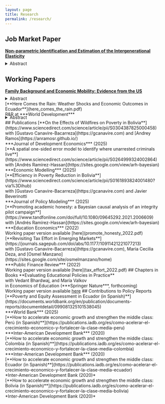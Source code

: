 ```yaml
---
layout: page
title: Research
permalink: /research/
---
```


## Job Market Paper 
[**Non-parametric Identification and Estimation of the Intergenerational Elasticity**](np_id_and_estimate_ige.pdf)<br>
<details style="margin-top: -0.5em;">
  <summary>Abstract</summary>
<div style="text-align: justify;">
The intergenerational elasticity (IGE) has traditionally served as the
primary measure of income persistence across generations. However, its
estimation has long been hindered by the unobservability of lifetime income.
We address this challenge by first establishing the nonparametric
identification of the IGE, leveraging family characteristics and partial
income data under standard missing-at-random assumptions. Building
on this foundation, we derive a consistent and locally robust estimator
using Neyman orthogonal moments that delivers valid inference. Our
framework enables comparable IGE estimates across time and place,
resolving long-standing challenges in identification and inference. Using
the Panel Study of Income Dynamics, we estimate an IGE of 0.69 for
the United States.
</div>
</details>

## Working Papers
[**Family Background and Economic Mobility: Evidence from the US**](family_background.pdf)<br>
<details style="margin-top: -0.5em;">
  <summary>Abstract</summary>
<div style="text-align: justify;">
This paper examines how family background relates to economic mobility
for disadvantaged children. We use data from the Panel Study
of Income Dynamics for below-median income, multiple-child families.
Using a novel approach combining family fixed effects, Empirical Bayes
shrinkage, and SHapley Additive exPlanations, we identify which family
characteristics most strongly predict children’s economic outcomes
relative to their parents, holding parental income constant. Our findings
reveal that race and family structure are the primary predictors,
accounting for 35% and 22.4% of the explained variation, respectively.
While supporting the well-documented racial disparities in intergenerational
mobility, our results suggest that the role of family structure in
intergenerational mobility extends beyond the single- versus two-parent
household distinction.
</div>
</details>
[**Here Comes the Rain: Weather Shocks and Economic Outcomes in Ecuador**](here_comes_the_rain.pdf)<br>
R&R at ***World Development***<br>
<details style="margin-top: -0.5em;">
  <summary>Abstract</summary>
<div style="text-align: justify;">
This paper examines the heterogeneous effect of precipitation shocks on poverty status in
Ecuador. Using gridded monthly precipitation data from 2007 to 2021, we define measures
for the excess and deficit in precipitation levels at the parish geographical level. Weather
data are merged with household socioeconomic information derived from the National Survey
of Employment, Unemployment, and Underemployment (ENEMDU). Our empirical findings
reveal that both excess and deficit in precipitation significantly affect poverty status, with
considerable heterogeneity across economic sectors. Variations in the Standardized Precipitation
Index, whether positive or negative, lead to an increased probability of poverty among
workers in the primary sector. In contrast, we find poverty-reducing effects in the secondary
and tertiary sectors, with their magnitude being shaped by formality status, urban/rural location,
and self-employment status. The analysis identifies per-capita household income and
labor earnings as key transmission channels, with precipitation shocks having redistributive
effects on labor income in the tertiary sector, while amplifying inequality in the primary
sector.
</div>
</details>
## Publications   
[**On the Effects of Wildfires on Poverty in Bolivia**](https://www.sciencedirect.com/science/article/pii/S0304387825000458)<br>
with [Gustavo Canavire-Bacarreza](https://gcanavire.com) and [Andrey Ramos](https://anramosr.github.io/) <br>
***Journal of Development Economics*** (2025) <br>
[**A spatial one-sided error model to identify where unarrested criminals live**](https://www.sciencedirect.com/science/article/pii/S0264999324002864)<br>
with [Andrés Ramírez-Hassan](https://sites.google.com/view/arh-bayesian)<br>
***Economic Modelling*** (2025)<br>
[**Efficiency in Poverty Reduction in Bolivia**](https://www.sciencedirect.com/science/article/pii/S0161893824001480?via%3Dihub)<br>
with [Gustavo Canavire-Bacarreza](https://gcanavire.com) and Javier Beverinotti <br>
***Journal of Policy Modeling*** (2025)<br>
[**Promoting academic honesty: a Bayesian causal analysis of an integrity pilot campaign**](https://www.tandfonline.com/doi/full/10.1080/09645292.2021.2006609)<br>
with [Andrés Ramírez-Hassan](https://sites.google.com/view/arh-bayesian)<br>
***Education Economics*** (2022)<br>
Working paper version available [here](promote_honesty_2022.pdf)<br>
[**Revisiting Tax Effort in Emerging Markets**](https://journals.sagepub.com/doi/abs/10.1177/10911421221077213)<br>
with [Gustavo Canavire-Bacarreza](https://gcanavire.com), Maria Cecilia Deza, and [Osmel Manzano](https://sites.google.com/site/osmelmanzano/home)<br>
***Public Finance Review*** (2022)<br>
Working paper version available [here](tax_effort_2022.pdf)
## Chapters in Books
**Evaluating Educational Policies in Practice**<br>
with Vedant Bhardwaj, and María Valkov<br>
in Economics of Education (***Springer Nature***, forthcoming) <br>
Working paper version available <a href="eval_educ_policy.pdf" target="_blank" download="eval_educ_policy.pdf">here</a>
## Contributions to Policy Reports
[**Poverty and Equity Assessment in Ecuador (in Spanish)**](https://documents.worldbank.org/en/publication/documents-reports/documentdetail/099081325101538045) <br>
***World Bank*** (2025)<br>
[**How to accelerate economic growth and strengthen the middle class: Perú (in Spanish)**](https://publications.iadb.org/es/como-acelerar-el-crecimiento-economico-y-fortalecer-la-clase-media-peru)<br>
***Inter-American Development Bank*** (2020)<br>
[**How to accelerate economic growth and strengthen the middle class: Colombia (in Spanish)**](https://publications.iadb.org/es/como-acelerar-el-crecimiento-economico-y-fortalecer-la-clase-media-colombia)<br>
***Inter-American Development Bank*** (2020)<br>
[**How to accelerate economic growth and strengthen the middle class: Ecuador (in Spanish)**](https://publications.iadb.org/es/como-acelerar-el-crecimiento-economico-y-fortalecer-la-clase-media-ecuador)<br>
*Inter-American Development Bank (2020)*<br>
[**How to accelerate economic growth and strengthen the middle class: Bolivia (in Spanish)**](https://publications.iadb.org/es/como-acelerar-el-crecimiento-economico-y-fortalecer-la-clase-media-bolivia)<br>
*Inter-American Development Bank (2020)*<br>
